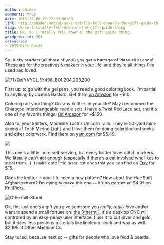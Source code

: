 ```yaml
---
author: phiden
comments: true
date: 2015-12-08 19:22:03+00:00
link: http://phiden.net/ok-so-i-totally-fell-down-on-the-gift-guide-thing/
slug: ok-so-i-totally-fell-down-on-the-gift-guide-thing
title: Ok, so I totally fell down on the gift guide thing.
wordpress_id: 269
categories:
- 2015 Gift Guide
---
```


So, lucky readers (all three of you!) you get a barrage of ideas all at once! These are for the creatives & makers in your life, and they're all things I've used and loved.  

![71xQefYVYCL._SY498_BO1,204,203,200_](http://phiden.net/wp-content/uploads/2015/12/71xQefYVYCL._SY498_BO1204203200_.jpg)

First up: to go with the gel pens, you need a good coloring book. I'm partial to anything by Joanna Basford. Get them [on Amazon](http://www.amazon.com/gp/product/1780671067?psc=1&redirect=true&ref_=ox_sc_act_title_2&smid=ATVPDKIKX0DER) for ~$10.

Coloring not your thing? Got any knitters in your life? May I recommed the Chiaogoo interchangeable needle sets. I have a Twist Red Lace set, and it's one of my favorite things! [On Amazon](http://www.amazon.com/ChiaoGoo-Interchangeable-Knitting-Needle-Complete/dp/B00BCOA0IA/ref=sr_1_1?ie=UTF8&qid=1448765939&sr=8-1&keywords=chiaogoo+interchangeable) for ~$150.

Also for your knitters, Madeline Tosh's Unicorn Tails. They're 50-yard mini-skeins of Tosh Merino Light, and I love them for doing colorblocked socks and other colorwork. Find them on [yarn.com](http://www.yarn.com/product/webs-knitting-crochet-yarns-madelinetosh-unicorn-tails/) for $5.49. 

![](https://img0.etsystatic.com/035/1/5304237/il_570xN.628663580_creg.jpg)

This one's a little more self-serving, but every knitter loves stitch markers. We literally can't get enough (especially if there's a cat involved who likes to steal them...). I make cute little laser-cut ones that you can find on [Etsy](https://www.etsy.com/listing/196777977/starry-starry-stitch-markers?ref=shop_home_active_2) for $15. 

Does the knitter in your life need a new pattern? How about the Hue Shift Afghan pattern? I'm dying to make this one -- it's so gorgeous! $4.99 on [KnitPicks](http://www.knitpicks.com/patterns/Hue_Shift_Afghan_Pattern__D41112220.html).

![Othermill-Store1](http://phiden.net/wp-content/uploads/2015/12/Othermill-Store1.jpg)

Ok, this last one's a gift you give someone you _really, really love_ and/or want to spend a small fortune on: [the Othermill](https://othermachine.co/store/othermill/). It's a desktop CNC mill controlled by an easy-peasy user interface. I use it to cut silver and gold, but it does less precious materials like linoleum block and wax as well. $2,199 at Other Machine Co. 

Stay tuned, because next up -- gifts for people who love food & beards! 
